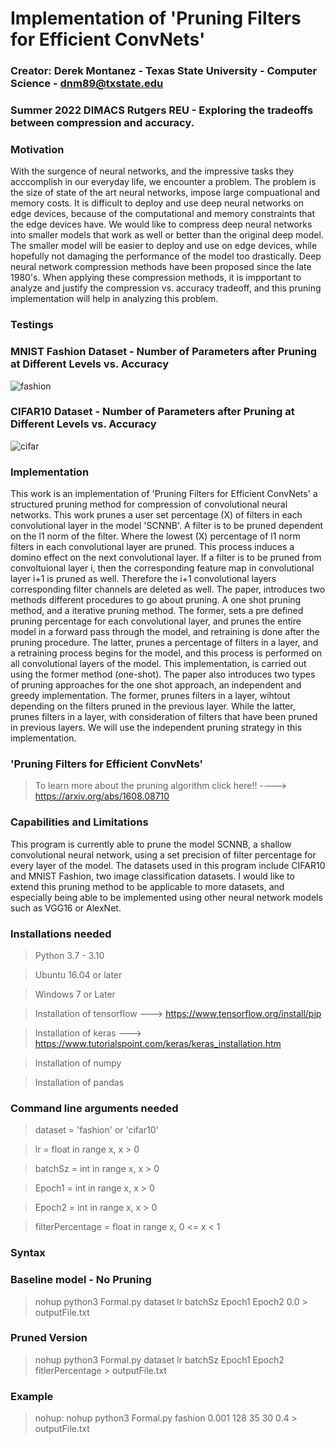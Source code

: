 # Implementation of 'Pruning Filters for Efficient ConvNets' 

### Creator: Derek Montanez - Texas State University - Computer Science - dnm89@txstate.edu 

### Summer 2022 DIMACS Rutgers REU - Exploring the tradeoffs between compression and accuracy.

### Motivation
<p> With the surgence of neural networks, and the impressive tasks they acccomplish in our everyday life, we encounter a problem. The problem is the size of state of the art neural networks, impose large compuational and memory costs. It is difficult to deploy and use deep neural networks on edge devices, because of the computational and memory constraints that the edge devices have. We would like to compress deep neural networks into smaller models that work as well or better than the original deep model. The smaller model will be easier to deploy and use on edge devices, while hopefully not damaging the performance of the model too drastically. Deep neural network compression methods have been proposed since the late 1980's. When applying these compression methods, it is impportant to analyze and justify the compression vs. accuracy tradeoff, and this pruning implementation will help in analyzing this problem. 
	
### Testings 
### MNIST Fashion Dataset - Number of Parameters after Pruning at Different Levels vs. Accuracy
![fashion](https://user-images.githubusercontent.com/98001990/182316067-e8de044e-6052-4249-b6d2-36ae827aa925.png)

### CIFAR10 Dataset - Number of Parameters after Pruning at Different Levels vs. Accuracy
![cifar](https://user-images.githubusercontent.com/98001990/182315962-93fb0cf3-eeb5-40a8-8b2e-c8e854e91b86.png)

### Implementation
<p> This work is an implementation of 'Pruning Filters for Efficient ConvNets' a structured pruning method for compression of convolutional neural networks. This work prunes a user set percentage (X) of filters in each convolutional layer in the model 'SCNNB'. A filter is to be pruned dependent on the l1 norm of the filter. Where the lowest (X) percentage of l1 norm filters in each convolutional layer are pruned. This process induces a domino effect on the next convolutional layer. If a filter is to be pruned from convoltuional layer i, then the corresponding feature map in convolutional layer i+1 is pruned as well. Therefore the i+1 convolutional layers corresponding filter channels are deleted as well. The paper, introduces two methods different procedures to go about pruning. A one shot pruning method, and a iterative pruning method. The former, sets a pre defined pruning percentage for each convolutional layer, and prunes the entire model in a forward pass through the model, and retraining is done after the pruning procedure. The latter, prunes a percentage of filters in a layer, and a retraining process begins for the model, and this process is performed on all convolutional layers of the model. This implementation, is carried out using the former method (one-shot). The paper also introduces two types of pruning approaches for the one shot approach, an independent and greedy implementation. The former, prunes filters in a layer, wihtout depending on the filters pruned in the previous layer. While the latter, prunes filters in a layer, with consideration of filters that have been pruned in previous layers. We will use the independent pruning strategy in this implementation. </p>


### 'Pruning Filters for Efficient ConvNets' 
> To learn more about the pruning algorithm click here!! ----> https://arxiv.org/abs/1608.08710 

<h3> Capabilities and Limitations </h3> 
<p> This program is currently able to prune the model SCNNB, a shallow convolutional neural network, using a set precision of filter percentage for every layer of the  model. The datasets used in this program include CIFAR10 and MNIST Fashion, two image classification datasets. I would like to extend this pruning method to be  applicable to more datasets, and especially being able to be implemented using other neural network models such as VGG16 or AlexNet. </p>


### Installations needed
				
> Python 3.7 - 3.10

> Ubuntu 16.04 or later

> Windows 7 or Later	

> Installation of tensorflow ---> https://www.tensorflow.org/install/pip

> Installation of keras ---> https://www.tutorialspoint.com/keras/keras_installation.htm

> Installation of numpy

> Installation of pandas

### Command line arguments needed

> dataset = 'fashion' or 'cifar10'

> lr = float in range x, x > 0

> batchSz = int in range x, x > 0

> Epoch1 = int in range x, x > 0 

> Epoch2 = int in range x, x > 0

> filterPercentage = float in range x, 0 <= x < 1 																		
### Syntax
### Baseline model - No Pruning 
> nohup python3 Formal.py dataset lr batchSz Epoch1 Epoch2 0.0 > outputFile.txt

### Pruned Version
> nohup python3 Formal.py dataset lr batchSz Epoch1 Epoch2 fitlerPercentage > outputFile.txt 

### Example
> nohup: nohup python3 Formal.py fashion 0.001 128 35 30 0.4 > outputFile.txt 
